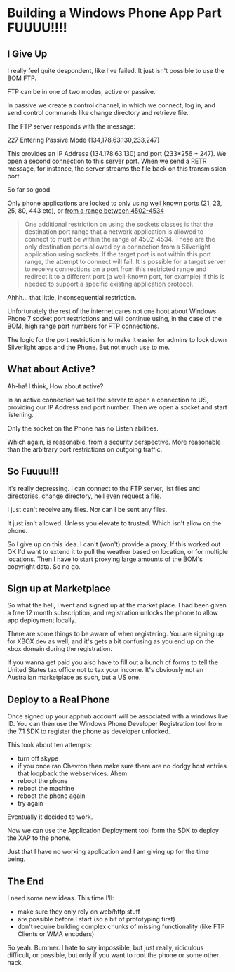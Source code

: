 # Building a Windows Phone App Part FUUUU!!!! #

## I Give Up ##

I really feel quite despondent, like I've failed.  It just isn't possible to use the BOM FTP.

FTP can be in one of two modes, active or passive.

In passive we create a control channel, in which we connect, log in, and send control commands like change directory and retrieve file.

The FTP server responds with the message:

227 Entering Passive Mode (134,178,63,130,233,247)

This provides an IP Address (134.178.63.130) and port (233*256 + 247).  We open a second connection to this server port.  When we send a RETR message, for instance, the server streams the file back on this transmission port.

So far so good.

Only phone applications are locked to only using [well known ports](https://en.wikipedia.org/wiki/List_of_TCP_and_UDP_port_numbers) (21, 23, 25, 80, 443 etc), or [from a range between 4502-4534](http://msdn.microsoft.com/en-us/library/cc645032%28v=vs.95%29.aspx)
 
> One additional restriction on using the sockets classes is that the destination port range that a network application is allowed to connect to must be within the range of 4502-4534. These are the only destination ports allowed by a connection from a Silverlight application using sockets. If the target port is not within this port range, the attempt to connect will fail. It is possible for a target server to receive connections on a port from this restricted range and redirect it to a different port (a well-known port, for example) if this is needed to support a specific existing application protocol. 

Ahhh... that little, inconsequential restriction.

Unfortunately the rest of the internet cares not one hoot about Windows Phone 7 socket port restrictions and will continue using, in the case of the BOM, high range port numbers for FTP connections.  

The logic for the port restriction is to make it easier for admins to lock down Silverlight apps and the Phone.  But not much use to me.

## What about Active? ##

Ah-ha! I think, How about active?

In an active connection we tell the server to open a connection to US, providing our IP Address and port number. Then we open a socket and start listening.

Only the socket on the Phone has no Listen abilities.

Which again, is reasonable, from a security perspective.   More reasonable than the arbitrary port restrictions on outgoing traffic.

## So Fuuuu!!! ##

It's really depressing.  I can connect to the FTP server, list files and directories, change directory, hell even request a file.

I just can't receive any files. Nor can I be sent any files.

It just isn't allowed.  Unless you elevate to trusted. Which isn't allow on the phone.

So I give up on this idea.  I can't (won't) provide a proxy.  If this worked out OK I'd want to extend it to pull the weather based on location, or for multiple locations.  Then I have to start proxying large amounts of the BOM's copyright data. So no go.

## Sign up  at Marketplace ##

So what the hell, I went and signed up at the market place.  I had been given a free 12 month subscription, and registration unlocks the phone to allow app deployment locally.

There are some things to be aware of when registering.  You are signing up for XBOX dev as well, and it's gets a bit confusing as you end up on the xbox domain during the registration.

If you wanna get paid you also have to fill out a bunch of forms to tell the United States tax office not to tax your income.  It's obviously not an Australian marketplace as such, but a US one.

## Deploy to a Real Phone ##

Once signed up your apphub account will be associated with a windows live ID.  You can then use the Windows Phone Developer Registration tool from the 7.1 SDK to register the phone as developer unlocked.

This took about ten attempts:

 - turn off skype
 - if you once ran Chevron then make sure there are no dodgy host entries that loopback the webservices. Ahem.
 - reboot the phone
 - reboot the machine
 - reboot the phone again
 - try again

Eventually it decided to work.

Now we can use the Application Deployment tool form the SDK to deploy the XAP to the phone.

Just that I have no working application and I am giving up for the time being.

## The End ##

I need some new ideas.  This time I'll:

 - make sure they only rely on web/http stuff
 - are possible before I start (so a bit of prototyping first)
 - don't require building complex chunks of missing functionality (like FTP Clients or WMA encoders)

So yeah. Bummer.  I hate to say impossible, but just really, ridiculous difficult, or possible, but only if you want to root the phone or some other hack.
